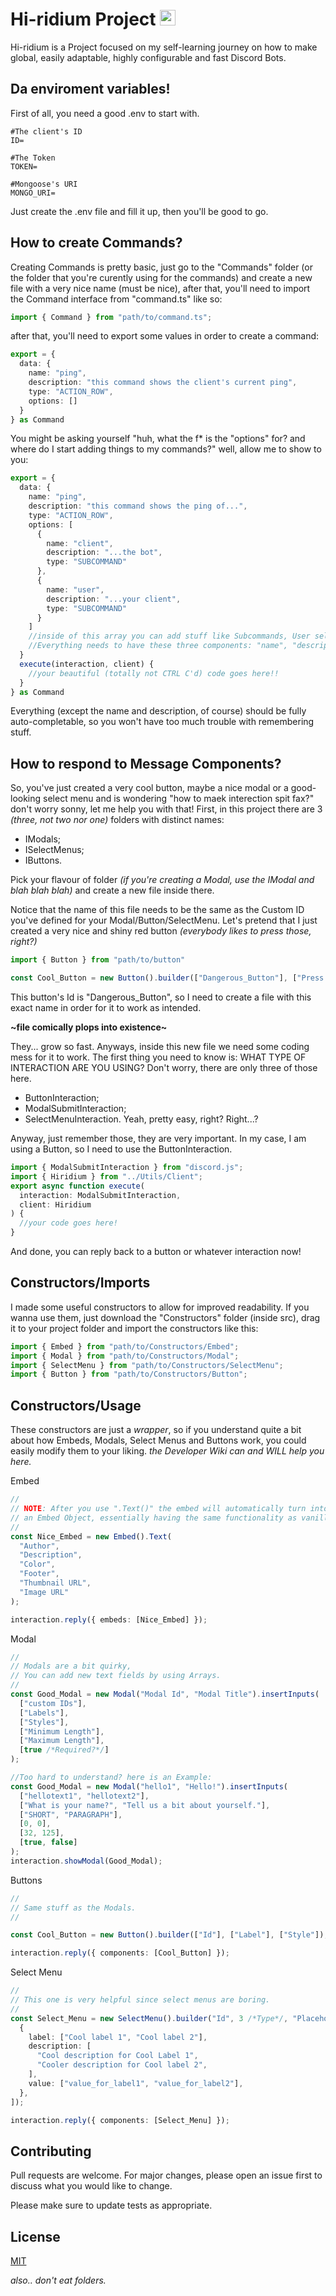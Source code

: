 <h1 align="left">Hi-ridium Project
  <img src="https://cdn.discordapp.com/attachments/943547363031670785/1076471508861472788/Sem_Titulo-7.png" height="25" alt="stats graph"/></h1>

Hi-ridium is a Project focused on my self-learning journey on how to make global, easily adaptable, highly configurable and fast Discord Bots.

## Da enviroment variables!

First of all, you need a good .env to start with.
```env
#The client's ID
ID=

#The Token
TOKEN=

#Mongoose's URI
MONGO_URI=
```
Just create the .env file and fill it up, then you'll be good to go.

## How to create Commands?

Creating Commands is pretty basic, just go to the "Commands" folder (or the folder that you're curently using for the commands) and create a new file with a very nice name (must be nice),
after that, you'll need to import the Command interface from "command.ts" like so:

```typescript
import { Command } from "path/to/command.ts";
```

after that, you'll need to export some values in order to create a command:

```typescript
export = {
  data: {
    name: "ping",
    description: "this command shows the client's current ping",
    type: "ACTION_ROW",
    options: []
  }
} as Command
```
You might be asking yourself "huh, what the f* is the "options" for? and where do I start adding things to my commands?" well, allow me to show to you:
```typescript
export = {
  data: {
    name: "ping",
    description: "this command shows the ping of...",
    type: "ACTION_ROW",
    options: [
      {
        name: "client",
        description: "...the bot",
        type: "SUBCOMMAND"
      },
      {
        name: "user",
        description: "...your client",
        type: "SUBCOMMAND"
      }
    ] 
    //inside of this array you can add stuff like Subcommands, User selection, Channel selection, etc.
    //Everything needs to have these three components: "name", "description" and "type".
  }
  execute(interaction, client) {
    //your beautiful (totally not CTRL C'd) code goes here!!
  }
} as Command
```
Everything (except the name and description, of course) should be fully auto-completable, so you won't have too much trouble with remembering stuff.

## How to respond to Message Components?

So, you've just created a very cool button, maybe a nice modal or a good-looking select menu and is wondering "how to maek interection spit fax?" don't worry sonny, let me help you with that!
First, in this project there are 3 *(three, not two nor one)* folders with distinct names:
- IModals;
- ISelectMenus;
- IButtons.

Pick your flavour of folder *(if you're creating a Modal, use the IModal and blah blah blah)* and create a new file inside there.

Notice that the name of this file needs to be the same as the Custom ID you've defined for your Modal/Button/SelectMenu.
Let's pretend that I just created a very nice and shiny red button *(everybody likes to press those, right?)*
```typescript
import { Button } from "path/to/button"

const Cool_Button = new Button().builder(["Dangerous_Button"], ["Press it"], ["DANGER"]);
```
This button's Id is "Dangerous_Button", so I need to create a file with this exact name in order for it to work as intended.

**~file comically plops into existence~**

They... grow so fast. Anyways, inside this new file we need some coding mess for it to work.
The first thing you need to know is: WHAT TYPE OF INTERACTION ARE YOU USING?
Don't worry, there are only three of those here.
- ButtonInteraction;
- ModalSubmitInteraction;
- SelectMenuInteraction.
Yeah, pretty easy, right? Right...?

Anyway, just remember those, they are very important.
In my case, I am using a Button, so I need to use the ButtonInteraction.

```typescript
import { ModalSubmitInteraction } from "discord.js";
import { Hiridium } from "../Utils/Client";
export async function execute(
  interaction: ModalSubmitInteraction,
  client: Hiridium
) {
  //your code goes here!
}
```
And done, you can reply back to a button or whatever interaction now!


## Constructors/Imports

I made some useful constructors to allow for improved readability. If you wanna use them, just download the "Constructors" folder (inside src), drag it to your project folder and import the constructors like this:

```typescript
import { Embed } from "path/to/Constructors/Embed";
import { Modal } from "path/to/Constructors/Modal";
import { SelectMenu } from "path/to/Constructors/SelectMenu";
import { Button } from "path/to/Constructors/Button";
```

## Constructors/Usage

These constructors are just a _wrapper_, so if you understand quite a bit about how Embeds, Modals, Select Menus and Buttons work, you could easily modify them to your liking.
_the Developer Wiki can and WILL help you here._

Embed

```typescript
//
// NOTE: After you use ".Text()" the embed will automatically turn into
// an Embed Object, essentially having the same functionality as vanilla Discord.js.
//
const Nice_Embed = new Embed().Text(
  "Author",
  "Description",
  "Color",
  "Footer",
  "Thumbnail URL",
  "Image URL"
);

interaction.reply({ embeds: [Nice_Embed] });
```

Modal

```typescript
//
// Modals are a bit quirky,
// You can add new text fields by using Arrays.
//
const Good_Modal = new Modal("Modal Id", "Modal Title").insertInputs(
  ["custom IDs"],
  ["Labels"],
  ["Styles"],
  ["Minimum Length"],
  ["Maximum Length"],
  [true /*Required?*/]
);

//Too hard to understand? here is an Example:
const Good_Modal = new Modal("hello1", "Hello!").insertInputs(
  ["hellotext1", "hellotext2"],
  ["What is your name?", "Tell us a bit about yourself."],
  ["SHORT", "PARAGRAPH"],
  [0, 0],
  [32, 125],
  [true, false]
);
interaction.showModal(Good_Modal);
```

Buttons

```typescript
//
// Same stuff as the Modals.
//

const Cool_Button = new Button().builder(["Id"], ["Label"], ["Style"]);

interaction.reply({ components: [Cool_Button] });
```

Select Menu

```typescript
//
// This one is very helpful since select menus are boring.
//
const Select_Menu = new SelectMenu().builder("Id", 3 /*Type*/, "Placeholder", [
  {
    label: ["Cool label 1", "Cool label 2"],
    description: [
      "Cool description for Cool Label 1",
      "Cooler description for Cool label 2",
    ],
    value: ["value_for_label1", "value_for_label2"],
  },
]);

interaction.reply({ components: [Select_Menu] });
```

## Contributing

Pull requests are welcome. For major changes, please open an issue first
to discuss what you would like to change.

Please make sure to update tests as appropriate.

## License

[MIT](https://choosealicense.com/licenses/mit/)

*also.. don't eat folders.*
````
